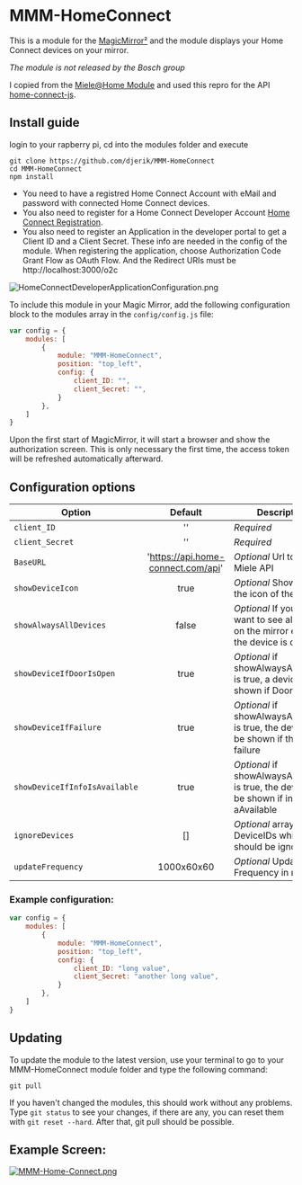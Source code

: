 # MMM-HomeConnect

This is a module for the [MagicMirror²](https://github.com/MichMich/MagicMirror/) and the module displays your Home Connect devices on your mirror.

*The module is not released by the Bosch group*

I copied from the [Miele@Home Module](https://github.com/SAR71/MMM-MieleAtHome) and used this repro for the API [home-connect-js](https://github.com/artcom/home-connect-js).

## Install guide

login to your rapberry pi, cd into the modules folder and execute
```
git clone https://github.com/djerik/MMM-HomeConnect
cd MMM-HomeConnect
npm install
```

- You need to have a registred Home Connect Account with eMail and password with connected Home Connect devices. 
- You also need to register for a Home Connect Developer Account [Home Connect Registration](https://developer.home-connect.com/user/register).
- You also need to register an Application in the developer portal to get a Client ID and a Client Secret. These info are needed in the config of the module. When registering the application, choose Authorization Code Grant Flow as OAuth Flow. And the Redirect URIs must be http://localhost:3000/o2c

![HomeConnectDeveloperApplicationConfiguration.png](https://github.com/djerik/MMM-HomeConnect/blob/master/HomeConnectDeveloperApplicationConfiguration.png?raw=true)

To include this module in your Magic Mirror, add the following configuration block to the modules array in the `config/config.js` file:
```js
var config = {
    modules: [
        {
            module: "MMM-HomeConnect",
            position: "top_left",
            config: {
                client_ID: "",
                client_Secret: "",
            }
        },
    ]
}
```

Upon the first start of MagicMirror, it will start a browser and show the authorization screen. This is only necessary the first time, the access token will be refreshed automatically afterward.

## Configuration options

| Option                            | Default                            | Description
|-----------------------------------|:----------------------------------:|---------------------------------------------------------------------
| `client_ID`                       | ''                                 | *Required* 
| `client_Secret`                   | ''                                 | *Required* 
| `BaseURL`                         | 'https://api.home-connect.com/api' | *Optional* Url to the Miele API
| `showDeviceIcon`                  | true                               | *Optional* Show or hide the icon of the devices
| `showAlwaysAllDevices`            | false                              | *Optional* If you alway want to see al devices on the mirror even if the device is off
| `showDeviceIfDoorIsOpen`          | true                               | *Optional* if showAlwaysAllDevices is true, a device will be shown if Door is open
| `showDeviceIfFailure`             | true                               | *Optional* if showAlwaysAllDevices is true, the device will be shown if there is a failure
| `showDeviceIfInfoIsAvailable`     | true                               | *Optional* if showAlwaysAllDevices is true, the device will be shown if info is aAvailable
| `ignoreDevices`                   | []                                 | *Optional* array with DeviceIDs which should be ignored
| `updateFrequency`                 | 1000x60x60                         | *Optional* Update Frequency in ms

### Example configuration:
```js
var config = {
    modules: [
        {
            module: "MMM-HomeConnect",
            position: "top_left",
            config: {
                client_ID: "long value",
                client_Secret: "another long value",
            }
        },      
    ]
}
```
## Updating

To update the module to the latest version, use your terminal to go to your MMM-HomeConnect module folder and type the following command:

````
git pull
```` 

If you haven't changed the modules, this should work without any problems. 
Type `git status` to see your changes, if there are any, you can reset them with `git reset --hard`. After that, git pull should be possible.


## Example Screen:
[![MMM-Home-Connect.png](https://i.postimg.cc/4xcyBnHt/MMM-Home-Connect.png)](https://postimg.cc/HrpTLY2s)
